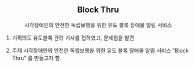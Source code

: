 <div align="center">
<h2>Block Thru</h2>
시각장애인의 안전한 독립보행을 위한 유도 블록 장애물 알림 서비스
</div>

1. 기획의도
유도블록 관련 기사를 접하였고, 문제점을 발견


2. 주제
시각장애인의 안전한 독립보행을 위한 유도 블록 장애물 알림 서비스 "Block Thru" 를 만들고자 함

        
